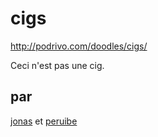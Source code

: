 # cigs
http://podrivo.com/doodles/cigs/

Ceci n'est pas une cig.

## par
[jonas](http://bebopstudio.com.br) et [peruibe](http://podrivo.com)